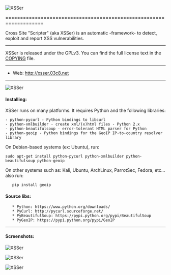   ![XSSer](http://xsser.03c8.net/xsser/zika1.png "XSSerBanner")

=================================================================== 

 Cross Site "Scripter" (aka XSSer) is an automatic -framework- to detect, exploit and report XSS vulnerabilities.

----------

 XSSer is released under the GPLv3. You can find the full license text
in the [COPYING](./xsser-public/doc/COPYING) file.

----------

 + Web:  http://xsser.03c8.net

----------

  ![XSSer](http://xsser.03c8.net/xsser/zika2.png "XSSerManifesto")

#### Installing:

 XSSer runs on many platforms. It requires Python and the following libraries:

    - python-pycurl - Python bindings to libcurl
    - python-xmlbuilder - create xml/(x)html files - Python 2.x
    - python-beautifulsoup - error-tolerant HTML parser for Python
    - python-geoip - Python bindings for the GeoIP IP-to-country resolver library

 On Debian-based systems (ex: Ubuntu), run: 

    sudo apt-get install python-pycurl python-xmlbuilder python-beautifulsoup python-geoip

 On other systems such as: Kali, Ubuntu, ArchLinux, ParrotSec, Fedora, etc... also run:

       pip install geoip 

####  Source libs:

       * Python: https://www.python.org/downloads/
       * PyCurl: http://pycurl.sourceforge.net/
       * PyBeautifulSoup: https://pypi.python.org/pypi/BeautifulSoup
       * PyGeoIP: https://pypi.python.org/pypi/GeoIP

----------

####  Screenshots:

  ![XSSer](http://xsser.03c8.net/xsser/url_generation.png "XSSerSchema")

  ![XSSer](http://xsser.03c8.net/xsser/zika3.png "XSSerAdvanced")

  ![XSSer](http://xsser.03c8.net/xsser/zika4.png "XSSerGeoMap")

